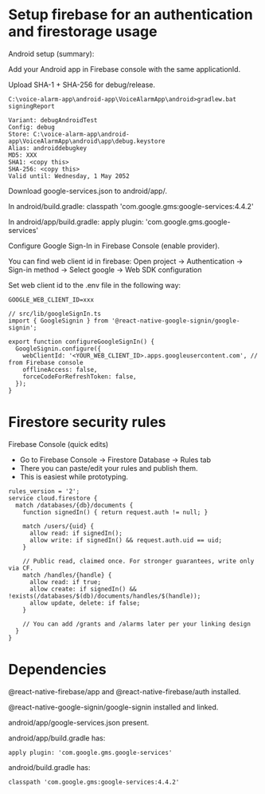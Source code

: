 # Setup firebase for an authentication and firestorage usage

Android setup (summary):

Add your Android app in Firebase console with the same applicationId.

Upload SHA-1 + SHA-256 for debug/release.
```
C:\voice-alarm-app\android-app\VoiceAlarmApp\android>gradlew.bat signingReport
```
```
Variant: debugAndroidTest
Config: debug
Store: C:\voice-alarm-app\android-app\VoiceAlarmApp\android\app\debug.keystore
Alias: androiddebugkey
MD5: XXX
SHA1: <copy this>
SHA-256: <copy this>
Valid until: Wednesday, 1 May 2052
```

Download google-services.json to android/app/.

In android/build.gradle: classpath 'com.google.gms:google-services:4.4.2'

In android/app/build.gradle: apply plugin: 'com.google.gms.google-services'

Configure Google Sign-In in Firebase Console (enable provider).

You can find web client id in firebase:
Open project -> Authentication -> Sign-in method -> Select google -> Web SDK configuration

Set web client id to the .env file in the following way:
```
GOOGLE_WEB_CLIENT_ID=xxx
```

```
// src/lib/googleSignIn.ts
import { GoogleSignin } from '@react-native-google-signin/google-signin';

export function configureGoogleSignIn() {
  GoogleSignin.configure({
    webClientId: '<YOUR_WEB_CLIENT_ID>.apps.googleusercontent.com', // from Firebase console
    offlineAccess: false,
    forceCodeForRefreshToken: false,
  });
}
```

# Firestore security rules
Firebase Console (quick edits)

- Go to Firebase Console → Firestore Database → Rules tab
- There you can paste/edit your rules and publish them.
- This is easiest while prototyping.

```
rules_version = '2';
service cloud.firestore {
  match /databases/{db}/documents {
    function signedIn() { return request.auth != null; }

    match /users/{uid} {
      allow read: if signedIn();
      allow write: if signedIn() && request.auth.uid == uid;
    }

    // Public read, claimed once. For stronger guarantees, write only via CF.
    match /handles/{handle} {
      allow read: if true;
      allow create: if signedIn() && !exists(/databases/$(db)/documents/handles/$(handle));
      allow update, delete: if false;
    }

    // You can add /grants and /alarms later per your linking design
  }
}
```

# Dependencies

@react-native-firebase/app and @react-native-firebase/auth installed.

@react-native-google-signin/google-signin installed and linked.

android/app/google-services.json present.

android/app/build.gradle has:

```
apply plugin: 'com.google.gms.google-services'
```

android/build.gradle has:

```
classpath 'com.google.gms:google-services:4.4.2'
```

